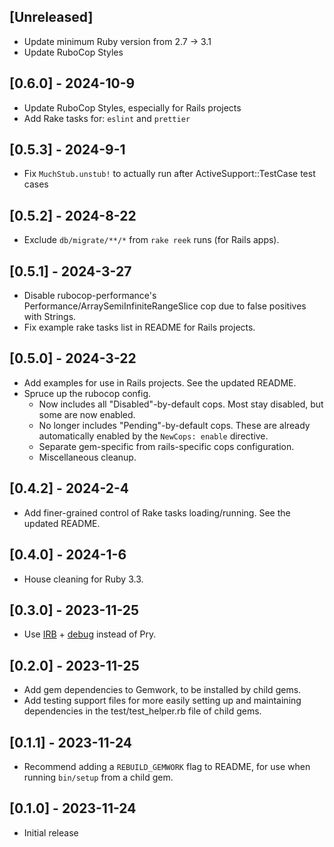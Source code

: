 ## [Unreleased]

- Update minimum Ruby version from 2.7 -> 3.1
- Update RuboCop Styles

## [0.6.0] - 2024-10-9

- Update RuboCop Styles, especially for Rails projects
- Add Rake tasks for: `eslint` and `prettier`

## [0.5.3] - 2024-9-1

- Fix `MuchStub.unstub!` to actually run after ActiveSupport::TestCase test cases

## [0.5.2] - 2024-8-22

- Exclude `db/migrate/**/*` from `rake reek` runs (for Rails apps).

## [0.5.1] - 2024-3-27

- Disable rubocop-performance's Performance/ArraySemiInfiniteRangeSlice cop due to false positives with Strings.
- Fix example rake tasks list in README for Rails projects.

## [0.5.0] - 2024-3-22

- Add examples for use in Rails projects. See the updated README.
- Spruce up the rubocop config.
  - Now includes all "Disabled"-by-default cops. Most stay disabled, but some are now enabled.
  - No longer includes "Pending"-by-default cops. These are already automatically enabled by the `NewCops: enable` directive.
  - Separate gem-specific from rails-specific cops configuration.
  - Miscellaneous cleanup.

## [0.4.2] - 2024-2-4

- Add finer-grained control of Rake tasks loading/running. See the updated README.

## [0.4.0] - 2024-1-6

- House cleaning for Ruby 3.3.

## [0.3.0] - 2023-11-25

- Use [IRB](https://github.com/ruby/irb) + [debug](https://github.com/ruby/debug) instead of Pry.

## [0.2.0] - 2023-11-25

- Add gem dependencies to Gemwork, to be installed by child gems.
- Add testing support files for more easily setting up and maintaining dependencies in the test/test_helper.rb file of child gems.

## [0.1.1] - 2023-11-24

- Recommend adding a `REBUILD_GEMWORK` flag to README, for use when running `bin/setup` from a child gem.

## [0.1.0] - 2023-11-24

- Initial release
